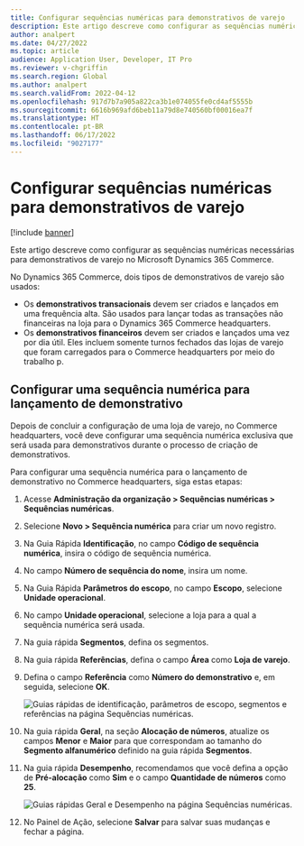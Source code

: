 ```yaml
---
title: Configurar sequências numéricas para demonstrativos de varejo
description: Este artigo descreve como configurar as sequências numéricas necessárias para demonstrativos de varejo no Microsoft Dynamics 365 Commerce.
author: analpert
ms.date: 04/27/2022
ms.topic: article
audience: Application User, Developer, IT Pro
ms.reviewer: v-chgriffin
ms.search.region: Global
ms.author: analpert
ms.search.validFrom: 2022-04-12
ms.openlocfilehash: 917d7b7a905a822ca3b1e074055fe0cd4af5555b
ms.sourcegitcommit: 6616b969afd6beb11a79d8e740560bf00016ea7f
ms.translationtype: HT
ms.contentlocale: pt-BR
ms.lasthandoff: 06/17/2022
ms.locfileid: "9027177"
---
```

# <a name="set-up-number-sequences-for-retail-statements"></a>Configurar sequências numéricas para demonstrativos de varejo

[!include [banner](includes/banner.md)]

Este artigo descreve como configurar as sequências numéricas necessárias para demonstrativos de varejo no Microsoft Dynamics 365 Commerce.

No Dynamics 365 Commerce, dois tipos de demonstrativos de varejo são usados: 

- Os **demonstrativos transacionais** devem ser criados e lançados em uma frequência alta. São usados para lançar todas as transações não financeiras na loja para o Dynamics 365 Commerce headquarters. 
- Os **demonstrativos financeiros** devem ser criados e lançados uma vez por dia útil. Eles incluem somente turnos fechados das lojas de varejo que foram carregados para o Commerce headquarters por meio do trabalho p.

## <a name="configure-a-number-sequence-for-statement-posting"></a>Configurar uma sequência numérica para lançamento de demonstrativo

Depois de concluir a configuração de uma loja de varejo, no Commerce headquarters, você deve configurar uma sequência numérica exclusiva que será usada para demonstrativos durante o processo de criação de demonstrativos.

Para configurar uma sequência numérica para o lançamento de demonstrativo no Commerce headquarters, siga estas etapas:

1. Acesse **Administração da organização \> Sequências numéricas \> Sequências numéricas**.
1. Selecione **Novo \> Sequência numérica** para criar um novo registro.
1. Na Guia Rápida **Identificação**, no campo **Código de sequência numérica**, insira o código de sequência numérica.
1. No campo **Número de sequência do nome**, insira um nome.
1. Na Guia Rápida **Parâmetros do escopo**, no campo **Escopo**, selecione **Unidade operacional**.
1. No campo **Unidade operacional**, selecione a loja para a qual a sequência numérica será usada.
1. Na guia rápida **Segmentos**, defina os segmentos.
1. Na guia rápida **Referências**, defina o campo **Área** como **Loja de varejo**.
1. Defina o campo **Referência** como **Número do demonstrativo** e, em seguida, selecione **OK**.

    ![Guias rápidas de identificação, parâmetros de escopo, segmentos e referências na página Sequências numéricas.](media/retail-statements-num-seq-setup-01.png)

1. Na guia rápida **Geral**, na seção **Alocação de números**, atualize os campos **Menor** e **Maior** para que correspondam ao tamanho do **Segmento alfanumérico** definido na guia rápida **Segmentos**.
1. Na guia rápida **Desempenho**, recomendamos que você defina a opção de **Pré-alocação** como **Sim** e o campo **Quantidade de números** como **25**.

    ![Guias rápidas Geral e Desempenho na página Sequências numéricas.](media/retail-statements-num-seq-setup-02.png)

1. No Painel de Ação, selecione **Salvar** para salvar suas mudanças e fechar a página.
